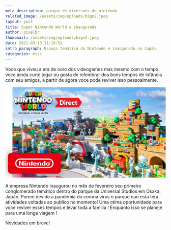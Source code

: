 ```yaml
---
meta_description: parque de diversoes da nintendo
related_image: /assets/img/uploads/bign2.jpeg
layout: post
title: Super Nintendo World e inaugurada
author: pixelbr
thumbnail: /assets/img/uploads/bign2.jpeg
date: 2021-03-13 11:19:51
intro_paragraph: Espaço temático da Nintendo e inaugurado no Japão.
categories: misc
---
```

Voce que viveu a era de ouro dos videogames mas mesmo com o tempo voce ainda curte jogar ou gosta de relembrar dos bons tempos de infância com seu amigos, a partir de agora voce pode reviver isso pessoalmente.


![](/assets/img/uploads/bign4.jpg)



A empresa Nintendo inaugurou no mês de fevereiro seu primeiro conglomerado temático dentro do parque da Universal Studios em Osaka, Japão. Porem devido a pandemia do corona virus o parque nao esta tera atividades voltadas ao publico no momento! Uma otima oportunidade para voce reviver esses tempos e levar toda a familia ! Enquanto isso se planeje para uma longa viagem ! 

Novidades em breve!